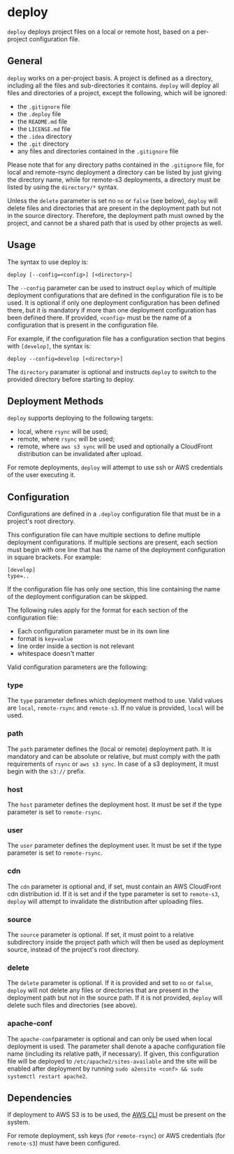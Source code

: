 # deploy

`deploy` deploys project files on a local or remote host, based on a per-project configuration file.

## General

`deploy` works on a per-project basis. A project is defined as a directory, including all the files and sub-directories it contains. `deploy` will deploy all files and directories of a project, except the following, which will be ignored:

* the `.gitignore` file
* the `.deploy` file
* the `README.md` file
* the `LICENSE.md` file
* the `.idea` directory
* the `.git` directory
* any files and directories contained in the `.gitignore` file

Please note that for any directory paths contained in the `.gitignore` file, for local and remote-rsync deployment a directory can be listed by just giving the directory name, while for remote-s3 deployments, a directory must be listed by using the `directory/*` syntax. 

Unless the `delete` parameter is set no `no` or `false` (see below), `deploy` will delete files and directories that are present in the deployment path but not in the source directory. Therefore, the deployment path must owned by the project, and cannot be a shared path that is used by other projects as well.

## Usage

The syntax to use deploy is:

    deploy [--config=<config>] [<directory>]

The `--config` parameter can be used to instruct `deploy` which of multiple deployment configurations that are defined in the configuration file is to be used. It is optional if only one deployment configuration has been defined there, but it is mandatory if more than one deployment configuration has been defined there. If provided, `<config>` must be the name of a configuration that is present in the configuration file. 

For example, if the configuration file has a configuration section that begins with `[develop]`, the syntax is:

    deploy --config=develop [<directory>]

The `directory` paramater is optional and instructs `deploy` to switch to the provided directory before starting to deploy.

## Deployment Methods

`deploy` supports deploying to the following targets:

* local, where `rsync` will be used;
* remote, where `rsync` will be used;
* remote, where `aws s3 sync` will be used and optionally a CloudFront distribution can be invalidated after upload.

For remote deployments, `deploy` will attempt to use ssh or AWS credentials of the user executing it.

## Configuration

Configurations are defined in a `.deploy` configuration file that must be in a project's root directory. 

This configuration file can have multiple sections to define multiple deployment configurations. If multiple sections are present, each section must begin with one line that has the name of the deployment configuration in square brackets. For example:

    [develop]
    type=..

If the configuration file has only one section, this line containing the name of the deployment configuration can be skipped.

The following rules apply for the format for each section of the configuration file: 

* Each configuration parameter must be in its own line
* format is `key=value`
* line order inside a section is not relevant
* whitespace doesn't matter

Valid configuration parameters are the following:

### type

The `type` parameter defines which deployment method to use. Valid values are `local`, `remote-rsync` and `remote-s3`. If no value is provided, `local` will be used.

### path

The `path` parameter defines the (local or remote) deployment path. It is mandatory and can be absolute or relative, but must comply with the path requirements of `rsync` or `aws s3 sync`. In case of a s3 deployment, it must begin with the `s3://` prefix.

### host

The `host` parameter defines the deployment host. It must be set if the type parameter is set to `remote-rsync`.

### user

The `user` parameter defines the deployment user. It must be set if the type parameter is set to `remote-rsync`.

### cdn

The `cdn` parameter is optional and, if set, must contain an AWS CloudFront cdn distribution id. If it is set and if the type parameter is set to `remote-s3`, `deploy` will attempt to invalidate the distribution after uploading files.

### source

The `source` parameter is optional. If set, it must point to a relative subdirectory inside the project path which will then be used as deployment source, instead of the project's root directory. 

### delete

The `delete` parameter is optional. If it is provided and set to `no` or `false`, `deploy` will not delete any files or directories that are present in the deployment path but not in the source path. If it is not provided, `deploy` will delete such files and directories (see above).

### apache-conf

The `apache-conf`parameter is optional and can only be used when local deployment is used. The parameter shall denote a apache configuration file name (including its relative path, if necessary). If given, this configuration file will be deployed to `/etc/apache2/sites-available` and the site will be enabled after deployment by running `sudo a2ensite <conf> && sudo systemctl restart apache2`.

## Dependencies

If deployment to AWS S3 is to be used, the [AWS CLI](https://docs.aws.amazon.com/cli/latest/userguide/awscli-install-linux.html) must be present on the system. 

For remote deployment, ssh keys (for `remote-rsync`) or AWS credentials (for `remote-s3`) must have been configured.